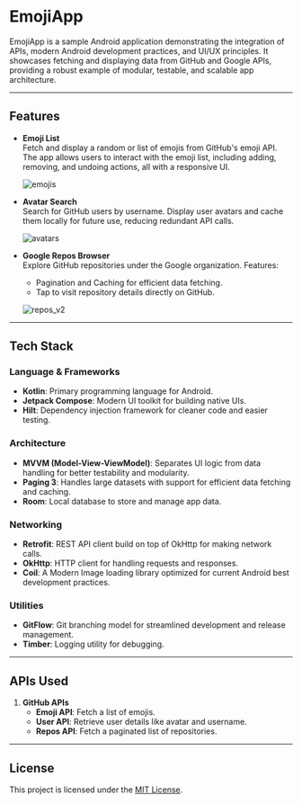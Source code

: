 # **EmojiApp**

EmojiApp is a sample Android application demonstrating the integration of APIs, modern Android development practices, and UI/UX principles. It showcases fetching and displaying data from GitHub and Google APIs, providing a robust example of modular, testable, and scalable app architecture.

---

## **Features**

- **Emoji List**  
  Fetch and display a random or list of emojis from GitHub's emoji API. The app allows users to interact with the emoji list, including adding, removing, and undoing actions, all with a responsive UI.

  ![emojis](https://github.com/user-attachments/assets/8da8c380-d4d4-4535-aefb-5ab94e60ff27)

- **Avatar Search**  
  Search for GitHub users by username. Display user avatars and cache them locally for future use, reducing redundant API calls.

  ![avatars](https://github.com/user-attachments/assets/fa9b9e0b-1e1d-4fb7-8919-caba43b16adc)

- **Google Repos Browser**  
  Explore GitHub repositories under the Google organization. Features:
    - Pagination and Caching for efficient data fetching.
    - Tap to visit repository details directly on GitHub.

  ![repos_v2](https://github.com/user-attachments/assets/e2a4cfb7-18dd-4f39-9923-45594dde9092)

---

## **Tech Stack**

### **Language & Frameworks**
- **Kotlin**: Primary programming language for Android.
- **Jetpack Compose**: Modern UI toolkit for building native UIs.
- **Hilt**: Dependency injection framework for cleaner code and easier testing.

### **Architecture**
- **MVVM (Model-View-ViewModel)**: Separates UI logic from data handling for better testability and modularity.
- **Paging 3**: Handles large datasets with support for efficient data fetching and caching.
- **Room**: Local database to store and manage app data.

### **Networking**
- **Retrofit**: REST API client build on top of OkHttp for making network calls.
- **OkHttp**: HTTP client for handling requests and responses.
- **Coil**: A Modern Image loading library optimized for current Android best development practices.

### **Utilities**
- **GitFlow**: Git branching model for streamlined development and release management.
- **Timber**: Logging utility for debugging.

---

## **APIs Used**

1. **GitHub APIs**
    - **Emoji API**: Fetch a list of emojis.
    - **User API**: Retrieve user details like avatar and username.
    - **Repos API**: Fetch a paginated list of repositories.
---

## **License**
This project is licensed under the [MIT License](LICENSE).
